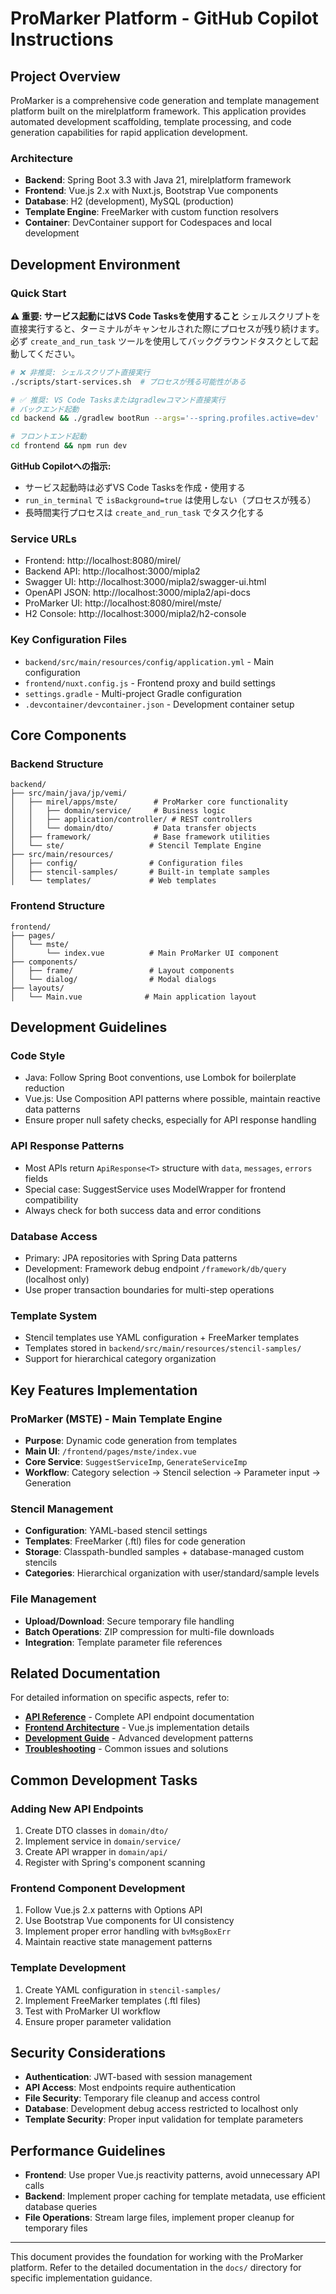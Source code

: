 # ProMarker Platform - GitHub Copilot Instructions

## Project Overview

ProMarker is a comprehensive code generation and template management platform built on the mirelplatform framework. This application provides automated development scaffolding, template processing, and code generation capabilities for rapid application development.

### Architecture
- **Backend**: Spring Boot 3.3 with Java 21, mirelplatform framework
- **Frontend**: Vue.js 2.x with Nuxt.js, Bootstrap Vue components
- **Database**: H2 (development), MySQL (production)
- **Template Engine**: FreeMarker with custom function resolvers
- **Container**: DevContainer support for Codespaces and local development

## Development Environment

### Quick Start

**⚠️ 重要: サービス起動にはVS Code Tasksを使用すること**
シェルスクリプトを直接実行すると、ターミナルがキャンセルされた際にプロセスが残り続けます。
必ず `create_and_run_task` ツールを使用してバックグラウンドタスクとして起動してください。

```bash
# ❌ 非推奨: シェルスクリプト直接実行
./scripts/start-services.sh  # プロセスが残る可能性がある

# ✅ 推奨: VS Code Tasksまたはgradlewコマンド直接実行
# バックエンド起動
cd backend && ./gradlew bootRun --args='--spring.profiles.active=dev'

# フロントエンド起動
cd frontend && npm run dev
```

**GitHub Copilotへの指示:**
- サービス起動時は必ずVS Code Tasksを作成・使用する
- `run_in_terminal` で `isBackground=true` は使用しない（プロセスが残る）
- 長時間実行プロセスは `create_and_run_task` でタスク化する

### Service URLs
- Frontend: http://localhost:8080/mirel/
- Backend API: http://localhost:3000/mipla2
- Swagger UI: http://localhost:3000/mipla2/swagger-ui.html
- OpenAPI JSON: http://localhost:3000/mipla2/api-docs
- ProMarker UI: http://localhost:8080/mirel/mste/
- H2 Console: http://localhost:3000/mipla2/h2-console

### Key Configuration Files
- `backend/src/main/resources/config/application.yml` - Main configuration
- `frontend/nuxt.config.js` - Frontend proxy and build settings
- `settings.gradle` - Multi-project Gradle configuration
- `.devcontainer/devcontainer.json` - Development container setup

## Core Components

### Backend Structure
```
backend/
├── src/main/java/jp/vemi/
│   ├── mirel/apps/mste/        # ProMarker core functionality
│   │   ├── domain/service/     # Business logic
│   │   ├── application/controller/ # REST controllers
│   │   └── domain/dto/         # Data transfer objects
│   ├── framework/              # Base framework utilities
│   └── ste/                   # Stencil Template Engine
├── src/main/resources/
│   ├── config/                # Configuration files
│   ├── stencil-samples/       # Built-in template samples
│   └── templates/             # Web templates
```

### Frontend Structure
```
frontend/
├── pages/
│   └── mste/
│       └── index.vue          # Main ProMarker UI component
├── components/
│   ├── frame/                 # Layout components
│   └── dialog/                # Modal dialogs
├── layouts/
│   └── Main.vue              # Main application layout
```

## Development Guidelines

### Code Style
- Java: Follow Spring Boot conventions, use Lombok for boilerplate reduction
- Vue.js: Use Composition API patterns where possible, maintain reactive data patterns
- Ensure proper null safety checks, especially for API response handling

### API Response Patterns
- Most APIs return `ApiResponse<T>` structure with `data`, `messages`, `errors` fields
- Special case: SuggestService uses ModelWrapper for frontend compatibility
- Always check for both success data and error conditions

### Database Access
- Primary: JPA repositories with Spring Data patterns
- Development: Framework debug endpoint `/framework/db/query` (localhost only)
- Use proper transaction boundaries for multi-step operations

### Template System
- Stencil templates use YAML configuration + FreeMarker templates
- Templates stored in `backend/src/main/resources/stencil-samples/`
- Support for hierarchical category organization

## Key Features Implementation

### ProMarker (MSTE) - Main Template Engine
- **Purpose**: Dynamic code generation from templates
- **Main UI**: `/frontend/pages/mste/index.vue`
- **Core Service**: `SuggestServiceImp`, `GenerateServiceImp`
- **Workflow**: Category selection → Stencil selection → Parameter input → Generation

### Stencil Management
- **Configuration**: YAML-based stencil settings
- **Templates**: FreeMarker (.ftl) files for code generation
- **Storage**: Classpath-bundled samples + database-managed custom stencils
- **Categories**: Hierarchical organization with user/standard/sample levels

### File Management
- **Upload/Download**: Secure temporary file handling
- **Batch Operations**: ZIP compression for multi-file downloads
- **Integration**: Template parameter file references

## Related Documentation

For detailed information on specific aspects, refer to:

- **[API Reference](./docs/api-reference.md)** - Complete API endpoint documentation
- **[Frontend Architecture](./docs/frontend-architecture.md)** - Vue.js implementation details
- **[Development Guide](./docs/development-guide.md)** - Advanced development patterns
- **[Troubleshooting](./docs/troubleshooting.md)** - Common issues and solutions

## Common Development Tasks

### Adding New API Endpoints
1. Create DTO classes in `domain/dto/`
2. Implement service in `domain/service/`
3. Create API wrapper in `domain/api/`
4. Register with Spring's component scanning

### Frontend Component Development
1. Follow Vue.js 2.x patterns with Options API
2. Use Bootstrap Vue components for UI consistency
3. Implement proper error handling with `bvMsgBoxErr`
4. Maintain reactive state management patterns

### Template Development
1. Create YAML configuration in `stencil-samples/`
2. Implement FreeMarker templates (.ftl files)
3. Test with ProMarker UI workflow
4. Ensure proper parameter validation

## Security Considerations

- **Authentication**: JWT-based with session management
- **API Access**: Most endpoints require authentication
- **File Security**: Temporary file cleanup and access control
- **Database**: Development debug access restricted to localhost only
- **Template Security**: Proper input validation for template parameters

## Performance Guidelines

- **Frontend**: Use proper Vue.js reactivity patterns, avoid unnecessary API calls
- **Backend**: Implement proper caching for template metadata, use efficient database queries
- **File Operations**: Stream large files, implement proper cleanup for temporary files

---

This document provides the foundation for working with the ProMarker platform. Refer to the detailed documentation in the `docs/` directory for specific implementation guidance.